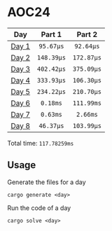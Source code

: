 # AOC24

| Day | Part 1 | Part 2 |
| :---: | :---: | :---:  |
| [Day 1](./src/days/day1.rs) | `95.67µs` | `92.64µs` |
| [Day 2](./src/days/day2.rs) | `148.39µs` | `172.87µs` |
| [Day 3](./src/days/day3.rs) | `402.42µs` | `375.09µs` |
| [Day 4](./src/days/day4.rs) | `333.93µs` | `106.30µs` |
| [Day 5](./src/days/day5.rs) | `234.22µs` | `210.70µs` |
| [Day 6](./src/days/day6.rs) | `0.18ms` | `111.99ms` |
| [Day 7](./src/days/day7.rs) | `0.63ms` | `2.66ms` |
| [Day 8](./src/days/day8.rs) | `46.37µs` | `103.99µs` |

Total time: `117.78259ms`

## Usage
Generate the files for a day
```
cargo generate <day>
```

Run the code of a day
```
cargo solve <day>
```

